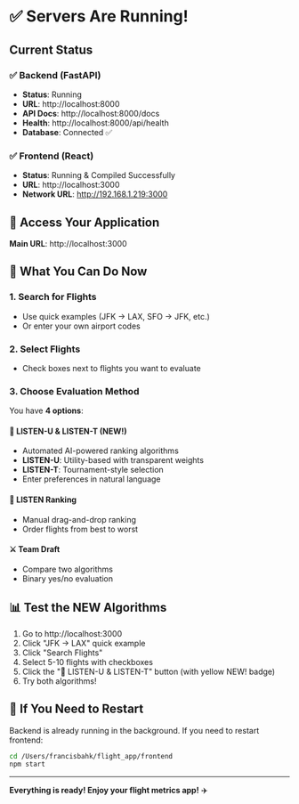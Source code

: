 # ✅ Servers Are Running!

## Current Status

### ✅ Backend (FastAPI)
- **Status**: Running
- **URL**: http://localhost:8000
- **API Docs**: http://localhost:8000/docs
- **Health**: http://localhost:8000/api/health
- **Database**: Connected ✅

### ✅ Frontend (React)
- **Status**: Running & Compiled Successfully
- **URL**: http://localhost:3000
- **Network URL**: http://192.168.1.219:3000

## 🚀 Access Your Application

**Main URL**: http://localhost:3000

## 🎯 What You Can Do Now

### 1. Search for Flights
- Use quick examples (JFK → LAX, SFO → JFK, etc.)
- Or enter your own airport codes

### 2. Select Flights
- Check boxes next to flights you want to evaluate

### 3. Choose Evaluation Method

You have **4 options**:

#### 🤖 **LISTEN-U & LISTEN-T** (NEW!)
- Automated AI-powered ranking algorithms
- **LISTEN-U**: Utility-based with transparent weights
- **LISTEN-T**: Tournament-style selection
- Enter preferences in natural language

#### 🎯 **LISTEN Ranking**
- Manual drag-and-drop ranking
- Order flights from best to worst

#### ⚔️ **Team Draft**
- Compare two algorithms
- Binary yes/no evaluation

## 📊 Test the NEW Algorithms

1. Go to http://localhost:3000
2. Click "JFK → LAX" quick example
3. Click "Search Flights"
4. Select 5-10 flights with checkboxes
5. Click the "🤖 LISTEN-U & LISTEN-T" button (with yellow NEW! badge)
6. Try both algorithms!

## 🔧 If You Need to Restart

Backend is already running in the background. If you need to restart frontend:

```bash
cd /Users/francisbahk/flight_app/frontend
npm start
```

---

**Everything is ready! Enjoy your flight metrics app!** ✈️

